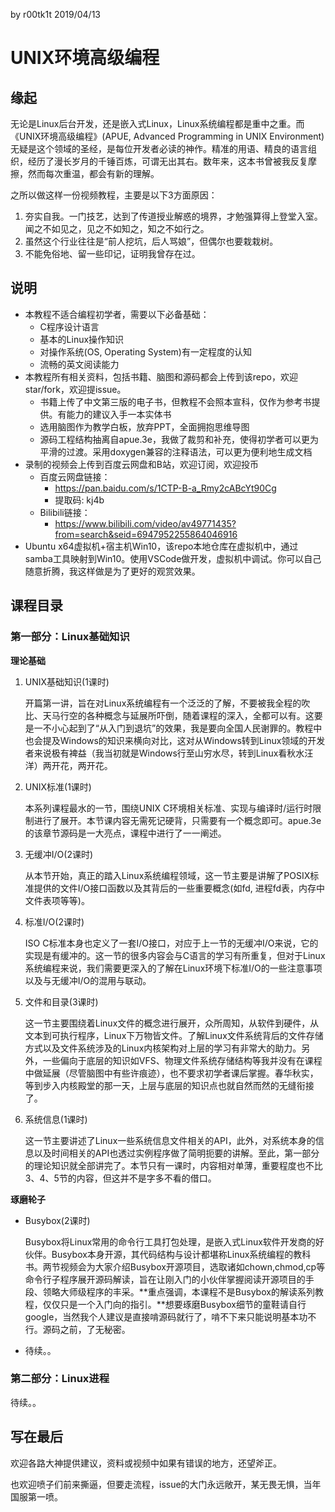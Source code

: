 by r00tk1t 	2019/04/13

# UNIX环境高级编程

## 缘起

无论是Linux后台开发，还是嵌入式Linux，Linux系统编程都是重中之重。而《UNIX环境高级编程》(APUE, Advanced Programming in UNIX Environment)无疑是这个领域的圣经，是每位开发者必读的神作。精准的用语、精良的语言组织，经历了漫长岁月的千锤百炼，可谓无出其右。数年来，这本书曾被我反复摩擦，然而每次重温，都会有新的理解。

之所以做这样一份视频教程，主要是以下3方面原因：

1. 夯实自我。一门技艺，达到了传道授业解惑的境界，才勉强算得上登堂入室。闻之不如见之，见之不如知之，知之不如行之。
2. 虽然这个行业往往是“前人挖坑，后人骂娘”，但偶尔也要栽栽树。
3. 不能免俗地、留一些印记，证明我曾存在过。

## 说明

- 本教程不适合编程初学者，需要以下必备基础：
  - C程序设计语言
  - 基本的Linux操作知识
  - 对操作系统(OS, Operating System)有一定程度的认知
  - 流畅的英文阅读能力
- 本教程所有相关资料，包括书籍、脑图和源码都会上传到该repo，欢迎star/fork，欢迎提issue。
  - 书籍上传了中文第三版的电子书，但教程不会照本宣科，仅作为参考书提供。有能力的建议入手一本实体书
  - 选用脑图作为教学白板，放弃PPT，全面拥抱思维导图
  - 源码工程结构抽离自apue.3e，我做了裁剪和补充，使得初学者可以更为平滑的过渡。采用doxygen兼容的注释语法，可以更为便利地生成文档
- 录制的视频会上传到百度云网盘和B站，欢迎订阅，欢迎投币
  - 百度云网盘链接：
    - https://pan.baidu.com/s/1CTP-B-a_Rmy2cABcYt90Cg
    - 提取码: kj4b
  - Bilibili链接：
    - https://www.bilibili.com/video/av49771435?from=search&seid=6947952255864046916
- Ubuntu x64虚拟机+宿主机Win10，该repo本地仓库在虚拟机中，通过samba工具映射到Win10。使用VSCode做开发，虚拟机中调试。你可以自己随意折腾，我这样做是为了更好的观赏效果。

## 课程目录

### 第一部分：Linux基础知识

**理论基础**

1. UNIX基础知识(1课时)

   开篇第一讲，旨在对Linux系统编程有一个泛泛的了解，不要被我全程的吹比、天马行空的各种概念与延展所吓倒，随着课程的深入，全都可以有。这要是一不小心起到了“从入门到退坑”的效果，我是要向全国人民谢罪的。教程中也会提及Windows的知识来横向对比，这对从Windows转到Linux领域的开发者来说极有裨益（我当初就是Windows行至山穷水尽，转到Linux看秋水汪洋）两开花，两开花。

2. UNIX标准(1课时)

   本系列课程最水的一节，围绕UNIX C环境相关标准、实现与编译时/运行时限制进行了展开。本节课内容无需死记硬背，只需要有一个概念即可。apue.3e的该章节源码是一大亮点，课程中进行了一一阐述。

3. 无缓冲I/O(2课时)

   从本节开始，真正的踏入Linux系统编程领域，这一节主要是讲解了POSIX标准提供的文件I/O接口函数以及其背后的一些重要概念(如fd, 进程fd表，内存中文件表项等等)。

4. 标准I/O(2课时)

   ISO C标准本身也定义了一套I/O接口，对应于上一节的无缓冲I/O来说，它的实现是有缓冲的。这一节的很多内容会与C语言的学习有所重复，但对于Linux系统编程来说，我们需要更深入的了解在Linux环境下标准I/O的一些注意事项以及与无缓冲I/O的混用与联动。

5. 文件和目录(3课时)

   这一节主要围绕着Linux文件的概念进行展开，众所周知，从软件到硬件，从文本到可执行程序，Linux下万物皆文件。了解Linux文件系统背后的文件存储方式以及文件系统涉及的Linux内核架构对上层的学习有非常大的助力。另外，一些偏向于底层的知识如VFS、物理文件系统存储结构等我并没有在课程中做延展（尽管脑图中有些许痕迹），也不要求初学者课后掌握。春华秋实，等到步入内核殿堂的那一天，上层与底层的知识点也就自然而然的无缝衔接了。

6. 系统信息(1课时)

   这一节主要讲述了Linux一些系统信息文件相关的API，此外，对系统本身的信息以及时间相关的API也透过实例程序做了简明扼要的讲解。至此，第一部分的理论知识就全部讲完了。本节只有一课时，内容相对单薄，重要程度也不比3、4、5节的内容，但这并不是字多不看的借口。

**琢磨轮子**

- Busybox(2课时)

  Busybox将Linux常用的命令行工具打包处理，是嵌入式Linux软件开发商的好伙伴。Busybox本身开源，其代码结构与设计都堪称Linux系统编程的教科书。两节视频会为大家介绍Busybox开源项目，选取诸如chown,chmod,cp等命令行子程序展开源码解读，旨在让刚入门的小伙伴掌握阅读开源项目的手段、领略大师级程序的丰采。**重点强调，本课程不是Busybox的解读系列教程，仅仅只是一个入门向的指引。**想要琢磨Busybox细节的童鞋请自行google，当然我个人建议是直接啃源码就行了，啃不下来只能说明基本功不行。源码之前，了无秘密。

- 待续。。

### 第二部分：Linux进程

待续。。

## 写在最后

欢迎各路大神提供建议，资料或视频中如果有错误的地方，还望斧正。

也欢迎喷子们前来撕逼，但要走流程，issue的大门永远敞开，某无畏无惧，当年国服第一喷。


